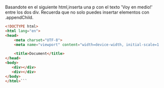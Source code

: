 Basandote en el siguiente html,inserta una p con el texto 'Voy en medio!' entre los dos div. Recuerda que no solo puedes insertar elementos con .appendChild.

```html
<!DOCTYPE html>
<html lang="en">
<head>
    <meta charset="UTF-8">
    <meta name="viewport" content="width=device-width, initial-scale=1.0">
    
    <title>Document</title>
</head>
<body>
   <div></div>
   <div></div>
</body>
</html>```